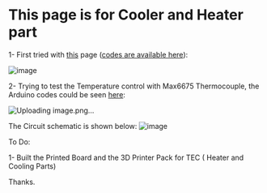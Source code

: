 # This page is for Cooler and Heater part


1- First tried with [this](https://www.instructables.com/DIY-Cooler/) page ([codes are available here](https://github.com/Startup-Data/UN-Hakim-PCR/blob/main/Arduino/Temperature/PCR-cooling-heating/PCR-cooling-heating.ino)):

![image](https://user-images.githubusercontent.com/6679151/119461199-b6ff0180-bd54-11eb-9cdc-41d37eca5c7a.png)

2- Trying to test the Temperature control with Max6675 Thermocouple, the Arduino codes could be seen [here](https://github.com/Startup-Data/UN-Hakim-PCR/tree/main/Arduino/Temperature/PCR-cooling-heating-Thermocouple-Max6675_better):

![Uploading image.png…]()


The Circuit schematic is shown below:
![image](https://user-images.githubusercontent.com/6679151/119708383-59140c00-be71-11eb-8dcd-5ec903dbabcb.png)


To Do:

1- Built the Printed Board and the 3D Printer Pack for TEC ( Heater and Cooling Parts)

Thanks.
